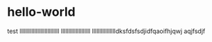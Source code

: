 # hello-world
test
lllllllllllllllllllllllllll
llllllllllllllllllll
lllllllllllllllldksfdsfsdjidfqaoifhjqwj
aqjfsdjf
